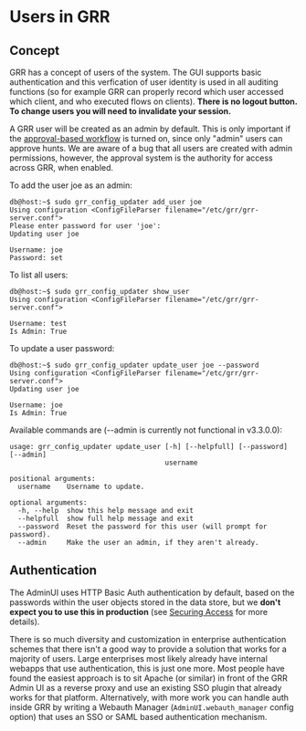 # Users in GRR

## Concept

GRR has a concept of users of the system. The GUI supports basic authentication and this verfication of user identity is used in all auditing functions (so for example GRR can properly record which user accessed which client, and who executed flows on clients). **There is no logout button. To change users you will need to invalidate your session.**

A GRR user will be created as an admin by default. This is only important if the [approval-based workflow](../approval-based-workflow.md) is turned on, since only "admin" users can approve hunts. We are aware of a bug that all users are created with admin permissions, however, the approval system is the authority for access across GRR, when enabled.  

To add the user joe as an admin:

```   
db@host:~$ sudo grr_config_updater add_user joe
Using configuration <ConfigFileParser filename="/etc/grr/grr-server.conf">
Please enter password for user 'joe':
Updating user joe

Username: joe
Password: set
```

To list all users:

```
db@host:~$ sudo grr_config_updater show_user
Using configuration <ConfigFileParser filename="/etc/grr/grr-server.conf">

Username: test
Is Admin: True
```

To update a user password:

```
db@host:~$ sudo grr_config_updater update_user joe --password
Using configuration <ConfigFileParser filename="/etc/grr/grr-server.conf">
Updating user joe

Username: joe
Is Admin: True
```
Available commands are (--admin is currently not functional in v3.3.0.0):

```
usage: grr_config_updater update_user [-h] [--helpfull] [--password] [--admin]
                                      username

positional arguments:
  username    Username to update.

optional arguments:
  -h, --help  show this help message and exit
  --helpfull  show full help message and exit
  --password  Reset the password for this user (will prompt for password).
  --admin     Make the user an admin, if they aren't already.
```
## Authentication

The AdminUI uses HTTP Basic Auth authentication by default, based on the passwords within
the user objects stored in the data store, but we **don't expect you to use this
in production** (see [Securing Access](../../installing-and-running-grr/securing-access.md) for more details).

There is so much diversity and customization in enterprise
authentication schemes that there isn't a good way to provide a solution that
works for a majority of users. Large enterprises most likely already have internal webapps
that use authentication, this is just one more. Most people have found the
easiest approach is to sit Apache (or similar) in front of the GRR Admin UI as
a reverse proxy and use an existing SSO plugin that already works for that
platform. Alternatively, with more work you can handle auth inside GRR by
writing a Webauth Manager (`AdminUI.webauth_manager` config option) that uses an
SSO or SAML based authentication mechanism.
